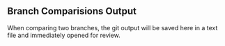 ## Branch Comparisions Output

When comparing two branches, the git output will be saved here in a text file and immediately opened for review.